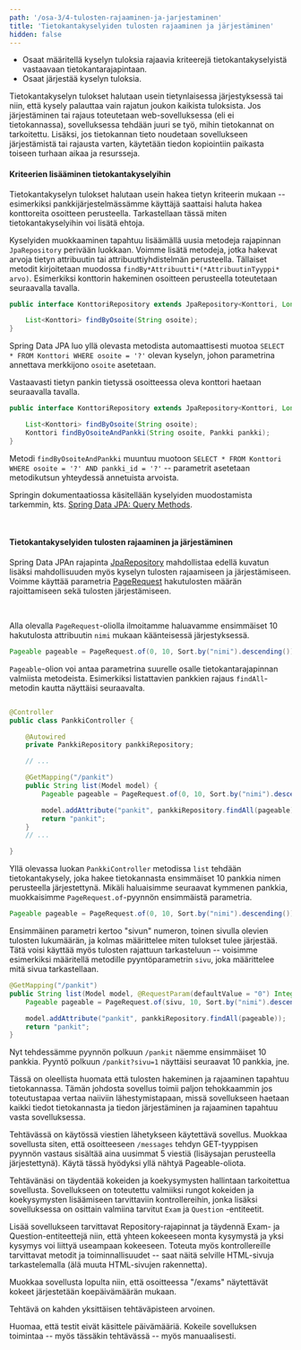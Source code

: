 ```yaml
---
path: '/osa-3/4-tulosten-rajaaminen-ja-jarjestaminen'
title: 'Tietokantakyselyiden tulosten rajaaminen ja järjestäminen'
hidden: false
---
```


<text-box variant='learningObjectives' name='Oppimistavoitteet'>

- Osaat määritellä kyselyn tuloksia rajaavia kriteerejä tietokantakyselyistä vastaavaan tietokantarajapintaan.
- Osaat järjestää kyselyn tuloksia.

</text-box>


Tietokantakyselyn tulokset halutaan usein tietynlaisessa järjestyksessä tai niin, että kysely palauttaa vain rajatun joukon kaikista tuloksista. Jos järjestäminen tai rajaus toteutetaan web-sovelluksessa (eli ei tietokannassa), sovelluksessa tehdään juuri se työ, mihin tietokannat on tarkoitettu. Lisäksi, jos tietokannan tieto noudetaan sovellukseen järjestämistä tai rajausta varten, käytetään tiedon kopiointiin paikasta toiseen turhaan aikaa ja resursseja.


#### Kriteerien lisääminen tietokantakyselyihin

Tietokantakyselyn tulokset halutaan usein hakea tietyn kriteerin mukaan -- esimerkiksi pankkijärjestelmässämme käyttäjä saattaisi haluta hakea konttoreita osoitteen perusteella. Tarkastellaan tässä miten tietokantakyselyihin voi lisätä ehtoja.


Kyselyiden muokkaaminen tapahtuu lisäämällä uusia metodeja rajapinnan `JpaRepository` perivään luokkaan. Voimme lisätä metodeja, jotka hakevat arvoja tietyn attribuutin tai attribuuttiyhdistelmän perusteella. Tällaiset metodit kirjoitetaan muodossa `findBy*Attribuutti*(*AttribuutinTyyppi* arvo)`. Esimerkiksi konttorin hakeminen osoitteen perusteella toteutetaan seuraavalla tavalla.

```java
public interface KonttoriRepository extends JpaRepository<Konttori, Long> {

    List<Konttori> findByOsoite(String osoite);
}
```

Spring Data JPA luo yllä olevasta metodista automaattisesti muotoa `SELECT * FROM Konttori WHERE osoite = '?'` olevan kyselyn, johon parametrina annettava merkkijono `osoite` asetetaan.

Vastaavasti tietyn pankin tietyssä osoitteessa oleva konttori haetaan seuraavalla tavalla.

```java
public interface KonttoriRepository extends JpaRepository<Konttori, Long> {

    List<Konttori> findByOsoite(String osoite);
    Konttori findByOsoiteAndPankki(String osoite, Pankki pankki);
}
```

Metodi `findByOsoiteAndPankki` muuntuu muotoon `SELECT * FROM Konttori WHERE osoite = '?' AND pankki_id = '?'` -- parametrit asetetaan metodikutsun yhteydessä annetuista arvoista.

Springin dokumentaatiossa käsitellään kyselyiden muodostamista tarkemmin, kts. <a href="https://docs.spring.io/spring-data/jpa/docs/current/reference/html/#jpa.query-methods" target="_blank">Spring Data JPA: Query Methods</a>.

</br>

<quiznator id="5c8e799d99236814c5bc0405"></quiznator>


#### Tietokantakyselyiden tulosten rajaaminen ja järjestäminen


Spring Data JPAn rajapinta <a href="http://docs.spring.io/spring-data/jpa/docs/current/api/org/springframework/data/jpa/repository/JpaRepository.html" target="_blank">JpaRepository</a> mahdollistaa edellä kuvatun lisäksi mahdollisuuden myös kyselyn tulosten rajaamiseen ja järjestämiseen. Voimme käyttää parametria <a href="http://docs.spring.io/spring-data/commons/docs/current/api/org/springframework/data/domain/PageRequest.html" target="_blank">PageRequest</a> hakutulosten määrän rajoittamiseen sekä tulosten järjestämiseen.

<br/>

Alla olevalla `PageRequest`-oliolla ilmoitamme haluavamme ensimmäiset 10 hakutulosta attribuutin `nimi` mukaan käänteisessä järjestyksessä.

```java
Pageable pageable = PageRequest.of(0, 10, Sort.by("nimi").descending());
```

`Pageable`-olion voi antaa parametrina suurelle osalle tietokantarajapinnan valmiista metodeista. Esimerkiksi listattavien pankkien rajaus `findAll`-metodin kautta näyttäisi seuraavalta.

```java

@Controller
public class PankkiController {

    @Autowired
    private PankkiRepository pankkiRepository;

    // ...

    @GetMapping("/pankit")
    public String list(Model model) {
        Pageable pageable = PageRequest.of(0, 10, Sort.by("nimi").descending());

        model.addAttribute("pankit", pankkiRepository.findAll(pageable));
        return "pankit";
    }
    // ...

}
```

Yllä olevassa luokan `PankkiController` metodissa `list` tehdään tietokantakysely, joka hakee tietokannasta ensimmäiset 10 pankkia nimen perusteella järjestettynä. Mikäli haluaisimme seuraavat kymmenen pankkia, muokkaisimme `PageRequest.of`-pyynnön ensimmäistä parametria.

```java
Pageable pageable = PageRequest.of(0, 10, Sort.by("nimi").descending());
```

Ensimmäinen parametri kertoo "sivun" numeron, toinen sivulla olevien tulosten lukumäärän, ja kolmas määrittelee miten tulokset tulee järjestää. Tätä voisi käyttää myös tulosten rajattuun tarkasteluun -- voisimme esimerkiksi määritellä metodille pyyntöparametrin `sivu`, joka määrittelee mitä sivua tarkastellaan.

```java
@GetMapping("/pankit")
public String list(Model model, @RequestParam(defaultValue = "0") Integer sivu) {
    Pageable pageable = PageRequest.of(sivu, 10, Sort.by("nimi").descending());

    model.addAttribute("pankit", pankkiRepository.findAll(pageable));
    return "pankit";
}
```

Nyt tehdessämme pyynnön polkuun `/pankit` näemme ensimmäiset 10 pankkia. Pyyntö polkuun `/pankit?sivu=1` näyttäisi seuraavat 10 pankkia, jne.

Tässä on oleellista huomata että tulosten hakeminen ja rajaaminen tapahtuu tietokannassa. Tämän johdosta sovellus toimii paljon tehokkaammin jos toteutustapaa vertaa naiiviin lähestymistapaan, missä sovellukseen haetaan kaikki tiedot tietokannasta ja tiedon järjestäminen ja rajaaminen tapahtuu vasta sovelluksessa.


<programming-exercise name='Last Messages' tmcname='osa03-Osa03_06.LastMessages'>

Tehtävässä on käytössä viestien lähetykseen käytettävä sovellus. Muokkaa sovellusta siten, että osoitteeseen `/messages` tehdyn GET-tyyppisen pyynnön vastaus sisältää aina uusimmat 5 viestiä (lisäysajan perusteella järjestettynä). Käytä tässä hyödyksi yllä nähtyä Pageable-oliota.

</programming-exercise>


<programming-exercise name='Exams and Questions (2 osaa)'  tmcname='osa03-Osa03_07.ExamsAndQuestions'>

Tehtävänäsi on täydentää kokeiden ja koekysymysten hallintaan tarkoitettua sovellusta. Sovellukseen on toteutettu valmiiksi rungot kokeiden ja koekysymysten lisäämiseen tarvittaviin kontrollereihin, jonka lisäksi sovelluksessa on osittain valmiina tarvitut `Exam` ja `Question` -entiteetit.


Lisää sovellukseen tarvittavat Repository-rajapinnat ja täydennä Exam- ja Question-entiteettejä niin, että yhteen kokeeseen monta kysymystä ja yksi kysymys voi liittyä useampaan kokeeseen. Toteuta myös kontrollereille tarvittavat metodit ja toiminnallisuudet -- saat näitä selville HTML-sivuja tarkastelemalla (älä muuta HTML-sivujen rakennetta).

Muokkaa sovellusta lopulta niin, että osoitteessa "/exams" näytettävät kokeet järjestetään koepäivämäärän mukaan.

Tehtävä on kahden yksittäisen tehtäväpisteen arvoinen.

Huomaa, että testit eivät käsittele päivämääriä. Kokeile sovelluksen toimintaa -- myös tässäkin tehtävässä -- myös manuaalisesti.

</programming-exercise>
